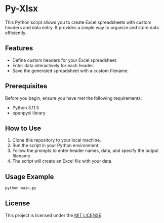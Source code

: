# Py-Xlsx

This Python script allows you to create Excel spreadsheets with custom headers and data entry. It provides a simple way to organize and store data efficiently.

## Features

- Define custom headers for your Excel spreadsheet.
- Enter data interactively for each header.
- Save the generated spreadsheet with a custom filename.

## Prerequisites

Before you begin, ensure you have met the following requirements:

- Python 3.11.5
- openpyxl library

## How to Use

1. Clone this repository to your local machine.
2. Run the script in your Python environment.
3. Follow the prompts to enter header names, data, and specify the output filename.
4. The script will create an Excel file with your data.

## Usage Example

```bash
python main.py
```

## License

This project is licensed under the [MIT LICENSE](LICENSE).
